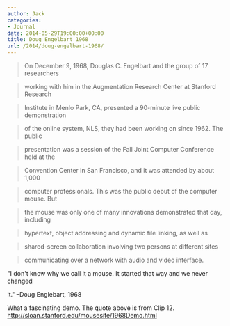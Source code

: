 ```yaml
---
author: Jack
categories:
- Journal
date: 2014-05-29T19:00:00+00:00
title: Doug Engelbart 1968
url: /2014/doug-engelbart-1968/
---
```


> On December 9, 1968, Douglas C. Engelbart and the group of 17 researchers
    
> working with him in the Augmentation Research Center at Stanford Research
    
> Institute in Menlo Park, CA, presented a 90-minute live public demonstration
    
> of the online system, NLS, they had been working on since 1962. The public
    
> presentation was a session of the Fall Joint Computer Conference held at the
    
> Convention Center in San Francisco, and it was attended by about 1,000
    
> computer professionals. This was the public debut of the computer mouse. But
    
> the mouse was only one of many innovations demonstrated that day, including
    
> hypertext, object addressing and dynamic file linking, as well as
    
> shared-screen collaboration involving two persons at different sites
    
> communicating over a network with audio and video interface.

"I don't know why we call it a mouse. It started that way and we never changed
  
it." &#8211;Doug Englebart, 1968

What a fascinating demo. The quote above is from Clip 12. <http://sloan.stanford.edu/mousesite/1968Demo.html>
